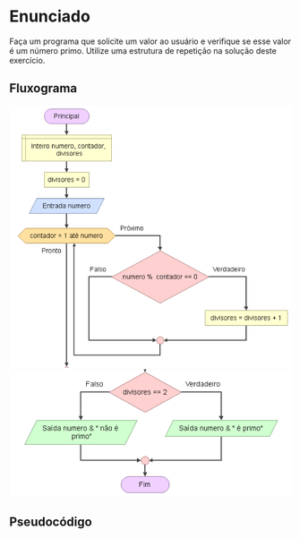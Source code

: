 # Enunciado
Faça um programa que solicite um valor ao usuário e verifique se esse valor é um número primo. Utilize uma estrutura de repetição na solução deste exercício.

## Fluxograma
<div align="center"><img src="./capture1.png"></div>
<div ><img src="./capture2.png"></div>

## Pseudocódigo
```

```


